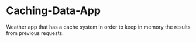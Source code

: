 # Caching-Data-App
Weather app that has a cache system in order to keep in memory the results from previous requests.
